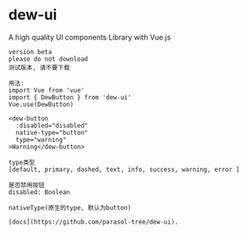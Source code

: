 # dew-ui
A high quality UI components Library with Vue.js

```
version beta
please do not download
测试版本, 请不要下载

用法:
import Vue from 'vue'
import { DewButton } from 'dew-ui'
Vue.use(DewButton)

<dew-button
  :disabled="disabled"
  native-type="button"
  type="warning"
>Warning</dew-button>

type类型
[default, primary, dashed, text, info, success, warning, error ]

是否禁用按钮
disabled: Boolean

nativeType(原生的type, 默认为button)

```
```
[docs](https://github.com/parasol-tree/dew-ui).
```

